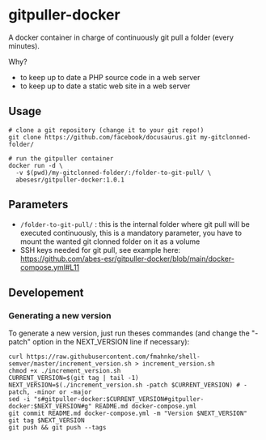 # gitpuller-docker

A docker container in charge of continuously git pull a folder (every minutes).

Why?

- to keep up to date a PHP source code in a web server
- to keep up to date a static web site in a web server


## Usage

```
# clone a git repository (change it to your git repo!)
git clone https://github.com/facebook/docusaurus.git my-gitclonned-folder/

# run the gitpuller container
docker run -d \
  -v $(pwd)/my-gitclonned-folder/:/folder-to-git-pull/ \
  abesesr/gitpuller-docker:1.0.1
```

## Parameters

- `/folder-to-git-pull/` : this is the internal folder where git pull will be executed continuously, this is a mandatory parameter, you have to mount the wanted git clonned folder on it as a volume
- SSH keys needed for git pull, see example here: https://github.com/abes-esr/gitpuller-docker/blob/main/docker-compose.yml#L11


## Developement

### Generating a new version

To generate a new version, just run theses commandes (and change the "-patch" option in the NEXT_VERSION line if necessary):
```
curl https://raw.githubusercontent.com/fmahnke/shell-semver/master/increment_version.sh > increment_version.sh
chmod +x ./increment_version.sh
CURRENT_VERSION=$(git tag | tail -1)
NEXT_VERSION=$(./increment_version.sh -patch $CURRENT_VERSION) # -patch, -minor or -major
sed -i "s#gitpuller-docker:$CURRENT_VERSION#gitpuller-docker:$NEXT_VERSION#g" README.md docker-compose.yml
git commit README.md docker-compose.yml -m "Version $NEXT_VERSION" 
git tag $NEXT_VERSION
git push && git push --tags
```

